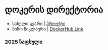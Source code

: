 # დოკერის დირექტორია

- სახელი გვარი | [პროექტი](/მისამართი)
- ნინო წიკლაური | [DockerHub Link](https://hub.docker.com/r/tsiklaurii/book-shop)

### 2025 ზაფხული